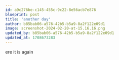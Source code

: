```yaml
---
id: a9c276be-c145-455c-9c22-8e56acb7e876
blueprint: post
title: 'another day'
author: b85bab06-a576-42b5-b5a9-8a2f122e09d1
image: screenshot-2024-02-20-at-15.16.16.png
updated_by: b85bab06-a576-42b5-b5a9-8a2f122e09d1
updated_at: 1708673283
---
```

ere it is again
